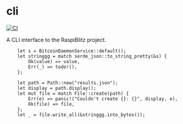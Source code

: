 # cli

[![CI](https://github.com//cli/workflows/CI/badge.svg)](https://github.com//cli/actions)

A CLI interface to the RaspiBlitz project.


        let s = BitcoinDaemonService::default();
        let stringgg = match serde_json::to_string_pretty(&s) {
            Ok(value) => value,
            Err(_) => todo!(),
        };

        let path = Path::new("results.json");
        let display = path.display();
        let mut file = match File::create(path) {
            Err(e) => panic!("Couldn't create {}: {}", display, e),
            Ok(file) => file,
        };
        let _ = file.write_all(&stringgg.into_bytes());

